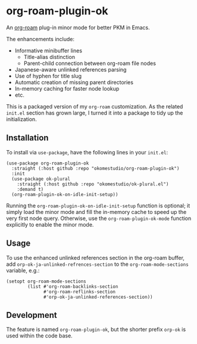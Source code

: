# org-roam-plugin-ok

An [org-roam](https://github.com/org-roam/org-roam) plug-in minor mode
for better PKM in Emacs.

The enhancements include:

- Informative minibuffer lines
  - Title-alias distinction
  - Parent-child connection between org-roam file nodes
- Japanese-aware unlinked references parsing
- Use of hyphen for title slug
- Automatic creation of missing parent directories
- In-memory caching for faster node lookup
- etc.

This is a packaged version of my `org-roam` customization. As the
related `init.el` section has grown large, I turned it into a package
to tidy up the initialization.

## Installation

To install via `use-package`, have the following lines in your `init.el`:

``` emacs-lisp
(use-package org-roam-plugin-ok
  :straight (:host github :repo "okomestudio/org-roam-plugin-ok")
  :init
  (use-package ok-plural
    :straight (:host github :repo "okomestudio/ok-plural.el")
    :demand t)
  (org-roam-plugin-ok-on-idle-init-setup))
```

Running the `org-roam-plugin-ok-on-idle-init-setup` function is
optional; it simply load the minor mode and fill the in-memory cache
to speed up the very first node query. Otherwise, use the
`org-roam-plugin-ok-mode` function explicitly to enable the minor
mode.

## Usage

To use the enhanced unlinked references section in the org-roam
buffer, add `orp-ok-ja-unlinked-refrences-section` to the
`org-roam-mode-sections` variable, e.g.:

``` emacs-lisp
(setopt org-roam-mode-sections
        (list #'org-roam-backlinks-section
              #'org-roam-reflinks-section
              #'orp-ok-ja-unlinked-references-section))
```

## Development

The feature is named `org-roam-plugin-ok`, but the shorter prefix
`orp-ok` is used within the code base.
